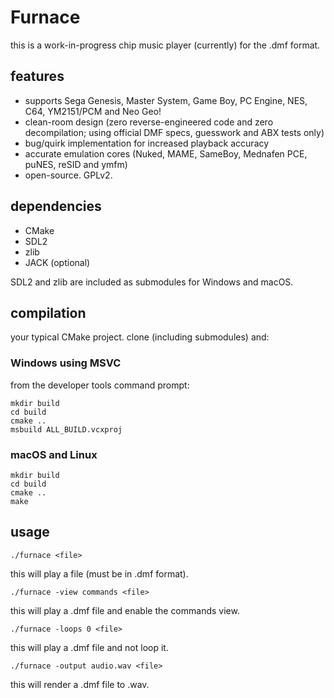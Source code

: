 # Furnace

this is a work-in-progress chip music player (currently) for the .dmf format.

## features

- supports Sega Genesis, Master System, Game Boy, PC Engine, NES, C64, YM2151/PCM and Neo Geo!
- clean-room design (zero reverse-engineered code and zero decompilation; using official DMF specs, guesswork and ABX tests only)
- bug/quirk implementation for increased playback accuracy
- accurate emulation cores (Nuked, MAME, SameBoy, Mednafen PCE, puNES, reSID and ymfm)
- open-source. GPLv2.

## dependencies

- CMake
- SDL2
- zlib
- JACK (optional)

SDL2 and zlib are included as submodules for Windows and macOS.

## compilation

your typical CMake project. clone (including submodules) and:

### Windows using MSVC

from the developer tools command prompt:

```
mkdir build
cd build
cmake ..
msbuild ALL_BUILD.vcxproj
```

### macOS and Linux

```
mkdir build
cd build
cmake ..
make
```

## usage

```
./furnace <file>
```

this will play a file (must be in .dmf format).

```
./furnace -view commands <file>
```

this will play a .dmf file and enable the commands view.

```
./furnace -loops 0 <file>
```

this will play a .dmf file and not loop it.

```
./furnace -output audio.wav <file>
```

this will render a .dmf file to .wav.

